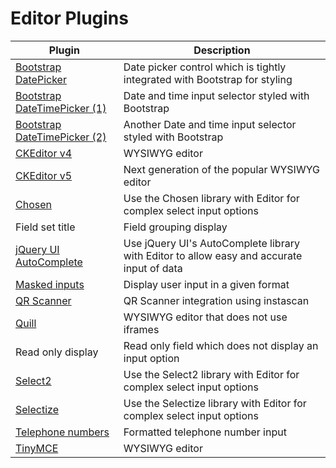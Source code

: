 # Editor Plugins

| Plugin                                                                               | Description                                                                               |
| ------------------------------------------------------------------------------------ | ----------------------------------------------------------------------------------------- |
| [Bootstrap DatePicker](https://github.com/uxsolutions/bootstrap-datepicker)          | Date picker control which is tightly integrated with Bootstrap for styling                |
| [Bootstrap DateTimePicker (1)](http://www.malot.fr/bootstrap-datetimepicker/)        | Date and time input selector styled with Bootstrap                                        |
| [Bootstrap DateTimePicker (2)](https://eonasdan.github.io/bootstrap-datetimepicker/) | Another Date and time input selector styled with Bootstrap                                |
| [CKEditor v4](https://ckeditor.com/)                                                 | WYSIWYG editor                                                                            |
| [CKEditor v5](https://ckeditor.com/)                                                 | Next generation of the popular WYSIWYG editor                                             |
| [Chosen](https://harvesthq.github.io/chosen/)                                        | Use the Chosen library with Editor for complex select input options                       |
| Field set title                                                                      | Field grouping display                                                                    |
| [jQuery UI AutoComplete](https://jqueryui.com/autocomplete/)                         | Use jQuery UI's AutoComplete library with Editor to allow easy and accurate input of data |
| [Masked inputs](http://igorescobar.github.io/jQuery-Mask-Plugin/)                    | Display user input in a given format                                                      |
| [QR Scanner](https://github.com/schmich/instascan)                                   | QR Scanner integration using instascan                                                    |
| [Quill](https://quilljs.com/)                                                        | WYSIWYG editor that does not use iframes                                                  |
| Read only display                                                                    | Read only field which does not display an input option                                    |
| [Select2](https://select2.org/)                                                      | Use the Select2 library with Editor for complex select input options                      |
| [Selectize](https://selectize.dev/)                                                  | Use the Selectize library with Editor for complex select input options                    |
| [Telephone numbers](https://intl-tel-input.com/)                                     | Formatted telephone number input                                                          |
| [TinyMCE](https://www.tiny.cloud/)                                                   | WYSIWYG editor                                                                            |

